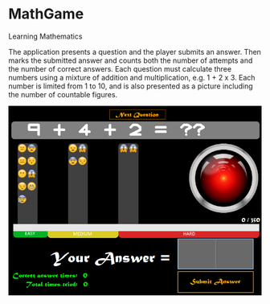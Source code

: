 # MathGame
Learning Mathematics

The application presents a question and the player submits an answer. Then marks the submitted answer and counts both the number of attempts and the number of correct answers.
Each question must calculate three numbers using a mixture of addition and multiplication, e.g. 1 + 2 x 3. Each number is limited from 1 to 10, and is also presented as a picture including the number of countable figures.

![Winforms app for doing mathematics](https://github.com/RobertMadx/MathGame/blob/master/LearningMathmatics/mathgame1.png)
